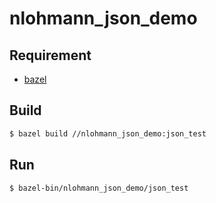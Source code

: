 # nlohmann_json_demo 

## Requirement

- [bazel](https://www.bazel.build)

## Build 

```bash
$ bazel build //nlohmann_json_demo:json_test
```

## Run 

```
$ bazel-bin/nlohmann_json_demo/json_test
```

